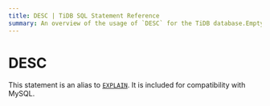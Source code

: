 ```yaml
---
title: DESC | TiDB SQL Statement Reference
summary: An overview of the usage of `DESC` for the TiDB database.Empty
---
```


# DESC

This statement is an alias to [`EXPLAIN`](/sql-statements/sql-statement-explain.md). It is included for compatibility with MySQL.
